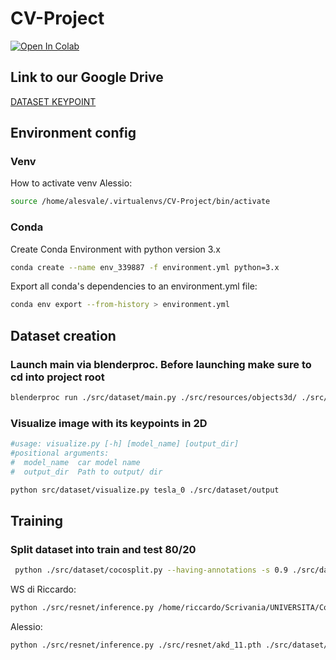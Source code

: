 # CV-Project
[![Open In Colab](https://colab.research.google.com/assets/colab-badge.svg)](https://colab.research.google.com/drive/1wDojrxs4_KjhYU6Cr-fyJ-_waBEcbizh?usp=sharing)

## Link to our Google Drive
[DATASET KEYPOINT](https://drive.google.com/drive/folders/1GCpRsDSXSHfqCM5T36EM5d35a_DVg3LB?usp=drive_link)


## Environment config

### Venv
How to activate venv
Alessio:
```bash
source /home/alesvale/.virtualenvs/CV-Project/bin/activate
```

### Conda
Create Conda Environment with python version 3.x
```bash
conda create --name env_339887 -f environment.yml python=3.x
```

Export all conda's dependencies to an environment.yml file:
```bash
conda env export --from-history > environment.yml
```

## Dataset creation

### Launch main via blenderproc. Before launching make sure to cd into project root 
```bash
blenderproc run ./src/dataset/main.py ./src/resources/objects3d/ ./src/dataset/output/
```

### Visualize image with its keypoints in 2D
```bash
#usage: visualize.py [-h] [model_name] [output_dir]
#positional arguments:
#  model_name  car model name
#  output_dir  Path to output/ dir

python src/dataset/visualize.py tesla_0 ./src/dataset/output
```

## Training

### Split dataset into train and test 80/20
```bash
 python ./src/dataset/cocosplit.py --having-annotations -s 0.9 ./src/dataset/output/coco_annotations.json ./src/dataset/output/coco_train_1800.json ./src/dataset/output/coco_test_200.json
```


WS di Riccardo:
```bash
python ./src/resnet/inference.py /home/riccardo/Scrivania/UNIVERSITA/Computer Vision and Cognitive Systems/CV-Project/src/resnet/automotive_keypoint_detector.pth ./src/resnet/inference.py /home/riccardo/Scrivania/UNIVERSITA/Computer Vision and Cognitive Systems/CV-Project/src//dataset/output/images/clean/alfa_0.jpg
```

Alessio:
```bash
python ./src/resnet/inference.py ./src/resnet/akd_11.pth ./src/dataset/output/images/clean/alfa_0.jpg
```